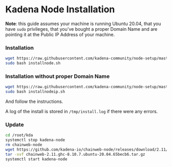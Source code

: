 # Kadena Node Installation

**Note**: this guide assumes your machine is running Ubuntu 20.04, that you have
`sudo` privileges, that you've bought a proper Domain Name and are pointing it
at the Public IP Address of your machine.

### Installation 

```bash
wget https://raw.githubusercontent.com/kadena-community/node-setup/master/installnode.sh
sudo bash installnode.sh
```
### Installation without proper Domain Name

```bash
wget https://raw.githubusercontent.com/kadena-community/node-setup/master/installnodeip.sh
sudo bash installnodeip.sh
```

And follow the instructions.

A log of the install is stored in `/tmp/install.log` if there were any errors.

### Update

```bash
cd /root/kda
systemctl stop kadena-node
rm chainweb-node
wget https://github.com/kadena-io/chainweb-node/releases/download/2.11/chainweb-2.11.ghc-8.10.7.ubuntu-20.04.65becb6.tar.gz
tar -xvf chainweb-2.11.ghc-8.10.7.ubuntu-20.04.65becb6.tar.gz
systemctl start kadena-node
```
